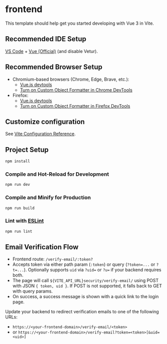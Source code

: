 # frontend

This template should help get you started developing with Vue 3 in Vite.

## Recommended IDE Setup

[VS Code](https://code.visualstudio.com/) + [Vue (Official)](https://marketplace.visualstudio.com/items?itemName=Vue.volar) (and disable Vetur).

## Recommended Browser Setup

- Chromium-based browsers (Chrome, Edge, Brave, etc.):
  - [Vue.js devtools](https://chromewebstore.google.com/detail/vuejs-devtools/nhdogjmejiglipccpnnnanhbledajbpd) 
  - [Turn on Custom Object Formatter in Chrome DevTools](http://bit.ly/object-formatters)
- Firefox:
  - [Vue.js devtools](https://addons.mozilla.org/en-US/firefox/addon/vue-js-devtools/)
  - [Turn on Custom Object Formatter in Firefox DevTools](https://fxdx.dev/firefox-devtools-custom-object-formatters/)

## Customize configuration

See [Vite Configuration Reference](https://vite.dev/config/).

## Project Setup

```sh
npm install
```

### Compile and Hot-Reload for Development

```sh
npm run dev
```

### Compile and Minify for Production

```sh
npm run build
```

### Lint with [ESLint](https://eslint.org/)

```sh
npm run lint
```

## Email Verification Flow

- Frontend route: `/verify-email/:token?`
- Accepts token via either path param (`:token`) or query (`?token=...` or `?t=...`). Optionally supports `uid` via `?uid=` or `?u=` if your backend requires both.
- The page will call `${VITE_API_URL}security/verify-email/` using POST with JSON `{ token, uid }`. If POST is not supported, it falls back to GET with query params.
- On success, a success message is shown with a quick link to the login page.

Update your backend to redirect verification emails to one of the following URLs:

- `https://<your-frontend-domain>/verify-email/<token>`
- or `https://<your-frontend-domain>/verify-email?token=<token>[&uid=<uid>]`
